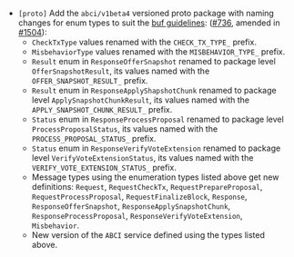 - `[proto]` Add the `abci/v1beta4` versioned proto package with naming changes
  for enum types to suit the
  [buf guidelines](https://buf.build/docs/best-practices/style-guide/#enums):
  ([\#736](https://github.com/cometbft/cometbft/issues/736), amended in
  [\#1504](https://github.com/cometbft/cometbft/issues/1504)):
  * `CheckTxType` values renamed with the `CHECK_TX_TYPE_` prefix.
  * `MisbehaviorType` values renamed with the `MISBEHAVIOR_TYPE_` prefix.
  * `Result` enum in `ResponseOfferSnapshot` renamed to package level
    `OfferSnapshotResult`, its values named with the
    `OFFER_SNAPSHOT_RESULT_` prefix.
  * `Result` enum in `ResponseApplyShapshotChunk` renamed to package level
    `ApplySnapshotChunkResult`, its values named with the
    `APPLY_SNAPSHOT_CHUNK_RESULT_` prefix.
  * `Status` enum in `ResponseProcessProposal` renamed to package level
    `ProcessProposalStatus`, its values named with the
    `PROCESS_PROPOSAL_STATUS_` prefix.
  * `Status` enum in `ResponseVerifyVoteExtension` renamed to package level
    `VerifyVoteExtensionStatus`, its values named with the
    `VERIFY_VOTE_EXTENSION_STATUS_` prefix.
  * Message types using the enumeration types listed above get new definitions:
    `Request`,
    `RequestCheckTx`,
    `RequestPrepareProposal`,
    `RequestProcessProposal`,
    `RequestFinalizeBlock`,
    `Response`,
    `ResponseOfferSnapshot`,
    `ResponseApplySnapshotChunk`,
    `ResponseProcessProposal`,
    `ResponseVerifyVoteExtension`,
    `Misbehavior`.
  * New version of the `ABCI` service defined using the types listed above.
